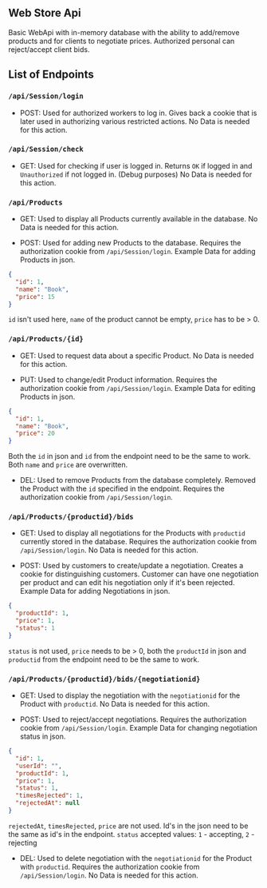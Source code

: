## Web Store Api

Basic WebApi with in-memory database with the ability to add/remove products and for clients to negotiate prices. Authorized personal can reject/accept client bids.

## List of Endpoints

### `/api/Session/login`

- POST: Used for authorized workers to log in. Gives back a cookie that is later used in authorizing various restricted actions. No Data is needed for this action.
    
### `/api/Session/check`

- GET: Used for checking if user is logged in. Returns `OK` if logged in and `Unauthorized` if not logged in. (Debug purposes) No Data is needed for this action.

### `/api/Products`

- GET: Used to display all Products currently available in the database. No Data is needed for this action.

- POST: Used for adding new Products to the database. Requires the authorization cookie from `/api/Session/login`. Example Data for adding Products in json.

```json
{
  "id": 1,
  "name": "Book",
  "price": 15
}
```

`id` isn't used here, `name` of the product cannot be empty, `price` has to be > 0.


### `/api/Products/{id}`

- GET: Used to request data about a specific Product. No Data is needed for this action.

- PUT: Used to change/edit Product information. Requires the authorization cookie from `/api/Session/login`. Example Data for editing Products in json.

```json
{
  "id": 1,
  "name": "Book",
  "price": 20
}
```

Both the `id` in json and `id` from the endpoint need to be the same to work. Both `name` and `price` are overwritten.

- DEL: Used to remove Products from the database completely. Removed the Product with the `id` specified in the endpoint. Requires the authorization cookie from `/api/Session/login`.
    
### `/api/Products/{productid}/bids`

- GET: Used to display all negotiations for the Products with `productid` currently stored in the database. Requires the authorization cookie from `/api/Session/login`. No Data is needed for this action.

- POST: Used by customers to create/update a negotiation. Creates a cookie for distinguishing customers. Customer can have one negotiation per product and can edit his negotiation only if it's been rejected. Example Data for adding Negotiations in json.

```json
{
  "productId": 1,
  "price": 1,
  "status": 1
}
```

`status` is not used, `price` needs to be > 0, both the `productId` in json and `productid` from the endpoint need to be the same to work.
            
### `/api/Products/{productid}/bids/{negotiationid}`

- GET: Used to display the negotiation with the `negotiationid` for the Product with `productid`. No Data is needed for this action.

- POST: Used to reject/accept negotiations. Requires the authorization cookie from `/api/Session/login`. Example Data for changing negotiation status in json.

```json
{
  "id": 1,
  "userId": "",
  "productId": 1,
  "price": 1,
  "status": 1,
  "timesRejected": 1,
  "rejectedAt": null
}
```

`rejectedAt`, `timesRejected`, `price` are not used. Id's in the json need to be the same as id's in the endpoint. `status` accepted values: `1` - accepting, `2` - rejecting

- DEL: Used to delete negotiation with the `negotiationid` for the Product with `productid`. Requires the authorization cookie from `/api/Session/login`. No Data is needed for this action.
